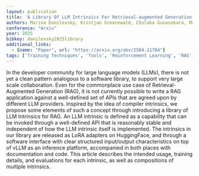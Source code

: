 ```yaml
---
layout: publication
title: 'A Library Of LLM Intrinsics For Retrieval-augmented Generation'
authors: Marina Danilevsky, Kristjan Greenewald, Chulaka Gunasekara, Maeda Hanafi, Lihong He, Yannis Katsis, Krishnateja Killamsetty, Yatin Nandwani, Lucian Popa, Dinesh Raghu, Frederick Reiss, Vraj Shah, Khoi-nguyen Tran, Huaiyu Zhu, Luis Lastras
conference: "Arxiv"
year: 2025
bibkey: danilevsky2025library
additional_links:
  - {name: "Paper", url: "https://arxiv.org/abs/2504.11704"}
tags: ['Training Techniques', 'Tools', 'Reinforcement Learning', 'RAG', 'Fine-Tuning']
---
```

In the developer community for large language models (LLMs), there is not yet
a clean pattern analogous to a software library, to support very large scale
collaboration. Even for the commonplace use case of Retrieval-Augmented
Generation (RAG), it is not currently possible to write a RAG application
against a well-defined set of APIs that are agreed upon by different LLM
providers. Inspired by the idea of compiler intrinsics, we propose some
elements of such a concept through introducing a library of LLM Intrinsics for
RAG. An LLM intrinsic is defined as a capability that can be invoked through a
well-defined API that is reasonably stable and independent of how the LLM
intrinsic itself is implemented. The intrinsics in our library are released as
LoRA adapters on HuggingFace, and through a software interface with clear
structured input/output characteristics on top of vLLM as an inference
platform, accompanied in both places with documentation and code. This article
describes the intended usage, training details, and evaluations for each
intrinsic, as well as compositions of multiple intrinsics.
